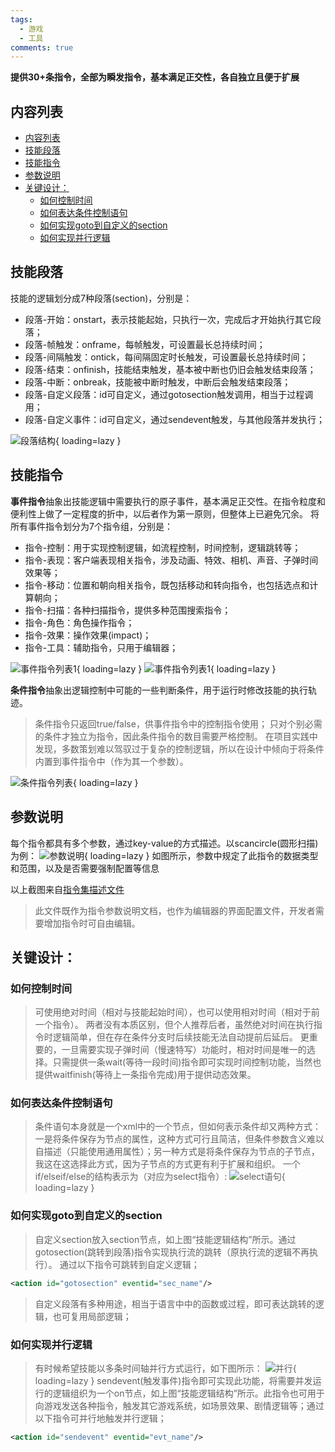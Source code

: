 ```yaml
---
tags:
  - 游戏
  - 工具
comments: true
---
```


**提供30+条指令，全部为瞬发指令，基本满足正交性，各自独立且便于扩展**

## 内容列表

- [内容列表](#内容列表)
- [技能段落](#技能段落)
- [技能指令](#技能指令)
- [参数说明](#参数说明)
- [关键设计：](#关键设计)
  - [如何控制时间](#如何控制时间)
  - [如何表达条件控制语句](#如何表达条件控制语句)
  - [如何实现goto到自定义的section](#如何实现goto到自定义的section)
  - [如何实现并行逻辑](#如何实现并行逻辑)

## 技能段落

技能的逻辑划分成7种段落(section)，分别是：
* 段落-开始：onstart，表示技能起始，只执行一次，完成后才开始执行其它段落；
* 段落-帧触发：onframe，每帧触发，可设置最长总持续时间；
* 段落-间隔触发：ontick，每间隔固定时长触发，可设置最长总持续时间；
* 段落-结束：onfinish，技能结束触发，基本被中断也仍旧会触发结束段落；
* 段落-中断：onbreak，技能被中断时触发，中断后会触发结束段落；
* 段落-自定义段落：id可自定义，通过gotosection触发调用，相当于过程调用；
* 段落-自定义事件：id可自定义，通过sendevent触发，与其他段落并发执行；

![段落结构](https://river-li-tech.github.io/mkdocs/river/skill-editor/visualskilleditor/guild-sections.png){ loading=lazy }

## 技能指令

**事件指令**抽象出技能逻辑中需要执行的原子事件，基本满足正交性。在指令粒度和便利性上做了一定程度的折中，以后者作为第一原则，但整体上已避免冗余。
将所有事件指令划分为7个指令组，分别是：
* 指令-控制：用于实现控制逻辑，如流程控制，时间控制，逻辑跳转等；
* 指令-表现：客户端表现相关指令，涉及动画、特效、相机、声音、子弹时间效果等；
* 指令-移动：位置和朝向相关指令，既包括移动和转向指令，也包括选点和计算朝向；
* 指令-扫描：各种扫描指令，提供多种范围搜索指令；
* 指令-角色：角色操作指令；
* 指令-效果：操作效果(impact)；
* 指令-工具：辅助指令，只用于编辑器；

![事件指令列表1](https://river-li-tech.github.io/mkdocs/river/skill-editor/visualskilleditor/guild-actions1.png){ loading=lazy }
![事件指令列表1](https://river-li-tech.github.io/mkdocs/river/skill-editor/visualskilleditor/guild-actions2.png){ loading=lazy }

**条件指令**抽象出逻辑控制中可能的一些判断条件，用于运行时修改技能的执行轨迹。
>条件指令只返回true/false，供事件指令中的控制指令使用；
>只对个别必需的条件才独立为指令，因此条件指令的数目需要严格控制。
在项目实践中发现，多数策划难以驾驭过于复杂的控制逻辑，所以在设计中倾向于将条件内置到事件指令中（作为其一个参数）。

![条件指令列表](https://river-li-tech.github.io/mkdocs/river/skill-editor/visualskilleditor/guild-conds.png){ loading=lazy }

## 参数说明

每个指令都具有多个参数，通过key-value的方式描述。以scancircle(圆形扫描)为例：
![参数说明](https://river-li-tech.github.io/mkdocs/river/skill-editor/visualskilleditor/guild-params.png){ loading=lazy }
如图所示，参数中规定了此指令的数据类型和范围，以及是否需要强制配置等信息

以上截图来自[指令集描述文件](https://github.com/river-li-tech/VisualSkillEditor/blob/master/Bin/Config/SkillSpec.xml)
>此文件既作为指令参数说明文档，也作为编辑器的界面配置文件，开发者需要增加指令时可自由编辑。


## 关键设计：

### 如何控制时间
> 可使用绝对时间（相对与技能起始时间），也可以使用相对时间（相对于前一个指令）。
两者没有本质区别，但个人推荐后者，虽然绝对时间在执行指令时逻辑简单，但在存在条件分支时后续技能无法自动提前后延后。
更重要的，一旦需要实现子弹时间（慢速特写）功能时，相对时间是唯一的选择。只需提供一条wait(等待一段时间)指令即可实现时间控制功能，当然也提供waitfinish(等待上一条指令完成)用于提供动态效果。

### 如何表达条件控制语句
> 条件语句本身就是一个xml中的一个节点，但如何表示条件却又两种方式：一是将条件保存为节点的属性，这种方式可行且简洁，但条件参数含义难以自描述（只能使用通用属性）；另一种方式是将条件保存为节点的子节点，我这在这选择此方式，因为子节点的方式更有利于扩展和组织。
> 一个if/elseif/else的结构表示为（对应为select指令）:
> ![select语句](https://river-li-tech.github.io/mkdocs/river/skill-editor/visualskilleditor/select.png){ loading=lazy }

### 如何实现goto到自定义的section
> 自定义section放入section节点，如上图“技能逻辑结构”所示。通过gotosection(跳转到段落)指令实现执行流的跳转（原执行流的逻辑不再执行）。
通过以下指令可跳转到自定义逻辑；
``` xml
<action id="gotosection" eventid="sec_name"/>
```
> 自定义段落有多种用途，相当于语言中中的函数或过程，即可表达跳转的逻辑，也可复用局部逻辑；

### 如何实现并行逻辑
> 有时候希望技能以多条时间轴并行方式运行，如下图所示：
> ![并行](https://river-li-tech.github.io/mkdocs/river/skill-editor/visualskilleditor/concurrent.png){ loading=lazy }
> sendevent(触发事件)指令即可实现此功能，将需要并发运行的逻辑组织为一个on节点，如上图“技能逻辑结构”所示。此指令也可用于向游戏发送各种指令，触发其它游戏系统，如场景效果、剧情逻辑等；通过以下指令可并行地触发并行逻辑；
```xml
<action id="sendevent" eventid="evt_name"/>
```